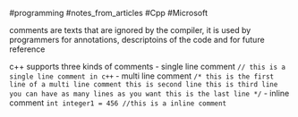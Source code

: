 #programming #notes_from_articles #Cpp #Microsoft

comments are texts that are ignored by the compiler, it is used by programmers for annotations, descriptoins of the code and for future reference

c++ supports three kinds of comments
	- single line comment
		`// this is a single line comment in c++`
	- multi line comment
		`/* this is the first line of a multi line comment
		this is second line
		this is third line
		you can have as many lines as you want
		this is the last line
		*/`
	- inline comment
	`int integer1 = 456 //this is a inline comment `